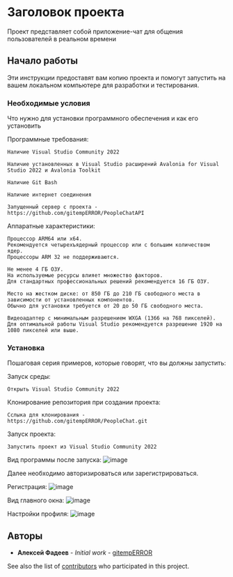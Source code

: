 # Заголовок проекта

Проект представляет собой приложение-чат для общения пользователей в реальном времени

## Начало работы

Эти инструкции предоставят вам копию проекта и помогут запустить на вашем локальном компьютере для разработки и тестирования.

### Необходимые условия

Что нужно для установки программного обеспечения и как его установить

Программные требования:

```
Наличие Visual Studio Community 2022
```
```
Наличие установленных в Visual Studio расширений Avalonia for Visual Studio 2022 и Avalonia Toolkit
```
```
Наличие Git Bash
```
```
Наличие интернет соединения
```
```
Запущенный сервер с проекта - https://github.com/gitempERROR/PeopleChatAPI
```

Аппаратные характеристики:
```
Процессор ARM64 или x64.
Рекомендуется четырехъядерный процессор или с большим количеством ядер.
Процессоры ARM 32 не поддерживаются.
```
```
Не менее 4 ГБ ОЗУ. 
На используемые ресурсы влияет множество факторов. 
Для стандартных профессиональных решений рекомендуется 16 ГБ ОЗУ.
```
```
Место на жестком диске: от 850 ГБ до 210 ГБ свободного места в зависимости от установленных компонентов.
Обычно для установки требуется от 20 до 50 ГБ свободного места.
```
```
Видеоадаптер с минимальным разрешением WXGA (1366 на 768 пикселей).
Для оптимальной работы Visual Studio рекомендуется разрешение 1920 на 1080 пикселей или выше.
```

### Установка

Пошаговая серия примеров, которые говорят, что вы должны запустить:

Запуск среды:

```
Открыть Visual Studio Community 2022
```

Клонирование репозитория при создании проекта:

```
Сслыка для клонирования - https://github.com/gitempERROR/PeopleChat.git
```

Запуск проекта:

```
Запустить проект из Visual Studio Community 2022
```

Вид программы после запуска:
![image](https://github.com/user-attachments/assets/79f96fe5-6e07-40b8-aab5-552c7e4d191d)

Далее необходимо авторизироваться или зарегистрироваться.

Регистрация:
![image](https://github.com/user-attachments/assets/0e2314c4-fb97-403a-9bce-67a02813bd5a)

Вид главного окна:
![image](https://github.com/user-attachments/assets/393930bb-bdf8-4230-a73b-49d9b5db204b)

Настройки профиля:
![image](https://github.com/user-attachments/assets/b21283b3-92d3-44ef-a7da-c579ff1a6642)


## Авторы

* **Алексей Фадеев** - *Initial work* - [gitempERROR](https://github.com/gitempERROR)

See also the list of [contributors](https://github.com/gitempERROR/PeopleChat/contributors) who participated in this project.
